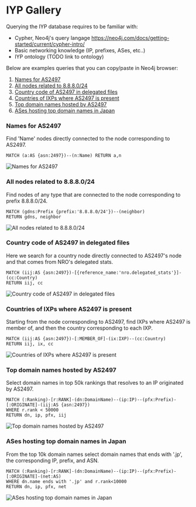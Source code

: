 # IYP Gallery

Querying the IYP database requires to be familiar with:
- Cypher, Neo4j's query langage https://neo4j.com/docs/getting-started/current/cypher-intro/
- Basic networking knowledge (IP, prefixes, ASes, etc..)
- IYP ontology (TODO link to ontology)

Below are examples queries that you can copy/paste in Neo4j browser:
1. [Names for AS2497](#names-for-as2497)
2. [All nodes related to 8.8.8.0/24](#all-nodes-related-to-888024)
3. [Country code of AS2497 in delegated files](#country-code-of-as2497-in-delegated-files)
4. [Countries of IXPs where AS2497 is present](#countries-of-ixps-where-as2497-is-present)
5. [Top domain names hosted by AS2497](#top-domain-names-hosted-by-as2497)
6. [ASes hosting top domain names in Japan](#ases-hosting-top-domain-names-in-japan)


### Names for AS2497
Find 'Name' nodes directly connected to the node corresponding to AS2497.
```cypher
MATCH (a:AS {asn:2497})--(n:Name) RETURN a,n
```
![Names for AS2497](/documentation/assets/gallery/as2497names.svg)


### All nodes related to 8.8.8.0/24
Find nodes of any type that are connected to the node corresponding to prefix 
8.8.8.0/24.
```cypher
MATCH (gdns:Prefix {prefix:'8.8.8.0/24'})--(neighbor)
RETURN gdns, neighbor
```
![All nodes related to 8.8.8.0/24](/documentation/assets/gallery/prefixAllRelated.svg)


### Country code of AS2497 in delegated files
Here we search for a country node directly connected to AS2497's node and that
comes from NRO's delegated stats.
```cypher
MATCH (iij:AS {asn:2497})-[{reference_name:'nro.delegated_stats'}]-(cc:Country)
RETURN iij, cc
```
![Country code of AS2497 in delegated files](/documentation/assets/gallery/as2497country.svg)


### Countries of IXPs where AS2497 is present
Starting from the node corresponding to AS2497, find IXPs where AS2497 is member
of, and then the country corresponding to each IXP.
```cypher
MATCH (iij:AS {asn:2497})-[:MEMBER_OF]-(ix:IXP)--(cc:Country)
RETURN iij, ix, cc
```
![Countries of IXPs where AS2497 is present](/documentation/assets/gallery/as2497ixpCountry.svg)


### Top domain names hosted by AS2497
Select domain names in top 50k rankings that resolves to an IP originated by
AS2497.
```cypher
MATCH (:Ranking)-[r:RANK]-(dn:DomainName)--(ip:IP)--(pfx:Prefix)-[:ORIGINATE]-(iij:AS {asn:2497})
WHERE r.rank < 50000
RETURN dn, ip, pfx, iij
```
![Top domain names hosted by AS2497](/documentation/assets/gallery/as2497domainNames.svg)


### ASes hosting top domain names in Japan
From the top 10k domain names select domain names that ends with '.jp', the
corresponding IP, prefix, and ASN.
```cypher
MATCH (:Ranking)-[r:RANK]-(dn:DomainName)--(ip:IP)--(pfx:Prefix)-[:ORIGINATE]-(net:AS)
WHERE dn.name ends with '.jp' and r.rank<10000
RETURN dn, ip, pfx, net
```
![ASes hosting top domain names in Japan](/documentation/assets/gallery/top10kJapanAS.svg)
